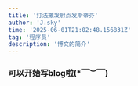 ```yaml
---
title: '打法撒发射点发斯蒂芬'
author: 'J.sky'
time: '2025-06-01T21:02:48.156831Z'
tag: '程序员'
description: '博文的简介'
---
```



### 可以开始写blog啦(*￣︶￣)